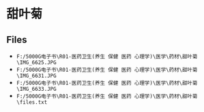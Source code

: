 # 甜叶菊

## Files

- `F:/5000G电子书\R01-医药卫生(养生 保健 医药 心理学)\医学\药材\甜叶菊\IMG_6625.JPG`
- `F:/5000G电子书\R01-医药卫生(养生 保健 医药 心理学)\医学\药材\甜叶菊\IMG_6631.JPG`
- `F:/5000G电子书\R01-医药卫生(养生 保健 医药 心理学)\医学\药材\甜叶菊\IMG_6633.JPG`
- `F:/5000G电子书\R01-医药卫生(养生 保健 医药 心理学)\医学\药材\甜叶菊\files.txt`
